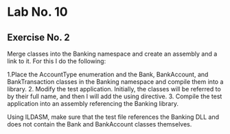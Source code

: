 # Lab No. 10

## Exercise No. 2

Merge classes into the Banking namespace and create an assembly and a link to it. For this I do the following:

1.Place the AccountType enumeration and the Bank, BankAccount, and BankTransaction classes in the Banking namespace and compile them into a library.
2. Modify the test application. Initially, the classes will be referred to by their full name, and then I will add the using directive.
3. Compile the test application into an assembly referencing the Banking library.

Using ILDASM, make sure that the test file references the Banking DLL and does not contain the Bank and BankAccount classes themselves.
